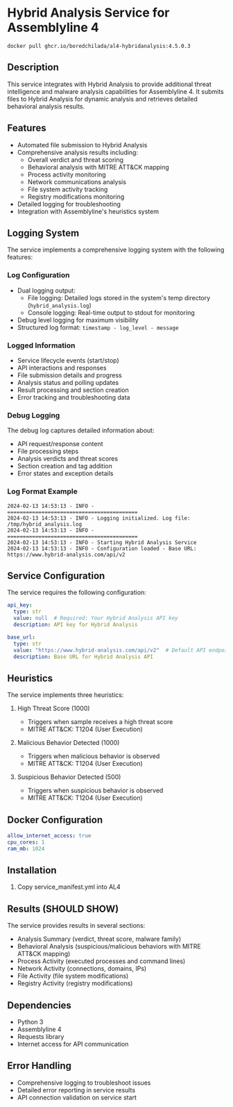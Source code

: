 # Hybrid Analysis Service for Assemblyline 4

```
docker pull ghcr.io/boredchilada/al4-hybridanalysis:4.5.0.3
```

## Description
This service integrates with Hybrid Analysis to provide additional threat intelligence and malware analysis capabilities for Assemblyline 4. It submits files to Hybrid Analysis for dynamic analysis and retrieves detailed behavioral analysis results.

## Features
- Automated file submission to Hybrid Analysis
- Comprehensive analysis results including:
  - Overall verdict and threat scoring
  - Behavioral analysis with MITRE ATT&CK mapping
  - Process activity monitoring
  - Network communications analysis
  - File system activity tracking
  - Registry modifications monitoring
- Detailed logging for troubleshooting
- Integration with Assemblyline's heuristics system

## Logging System
The service implements a comprehensive logging system with the following features:

### Log Configuration
- Dual logging output:
  - File logging: Detailed logs stored in the system's temp directory (`hybrid_analysis.log`)
  - Console logging: Real-time output to stdout for monitoring
- Debug level logging for maximum visibility
- Structured log format: `timestamp - log_level - message`

### Logged Information
- Service lifecycle events (start/stop)
- API interactions and responses
- File submission details and progress
- Analysis status and polling updates
- Result processing and section creation
- Error tracking and troubleshooting data

### Debug Logging
The debug log captures detailed information about:
- API request/response content
- File processing steps
- Analysis verdicts and threat scores
- Section creation and tag addition
- Error states and exception details

### Log Format Example
```
2024-02-13 14:53:13 - INFO - ==========================================
2024-02-13 14:53:13 - INFO - Logging initialized. Log file: /tmp/hybrid_analysis.log
2024-02-13 14:53:13 - INFO - ==========================================
2024-02-13 14:53:13 - INFO - Starting Hybrid Analysis Service
2024-02-13 14:53:13 - INFO - Configuration loaded - Base URL: https://www.hybrid-analysis.com/api/v2
```

## Service Configuration
The service requires the following configuration:

```yaml
api_key:
  type: str
  value: null  # Required: Your Hybrid Analysis API key
  description: API key for Hybrid Analysis

base_url:
  type: str
  value: "https://www.hybrid-analysis.com/api/v2"  # Default API endpoint
  description: Base URL for Hybrid Analysis API
```

## Heuristics
The service implements three heuristics:

1. High Threat Score (1000)
   - Triggers when sample receives a high threat score
   - MITRE ATT&CK: T1204 (User Execution)

2. Malicious Behavior Detected (1000)
   - Triggers when malicious behavior is observed
   - MITRE ATT&CK: T1204 (User Execution)

3. Suspicious Behavior Detected (500)
   - Triggers when suspicious behavior is observed
   - MITRE ATT&CK: T1204 (User Execution)

## Docker Configuration
```yaml
allow_internet_access: true
cpu_cores: 1
ram_mb: 1024
```

## Installation

1. Copy service_manifest.yml into AL4


## Results (SHOULD SHOW)
The service provides results in several sections:
- Analysis Summary (verdict, threat score, malware family)
- Behavioral Analysis (suspicious/malicious behaviors with MITRE ATT&CK mapping)
- Process Activity (executed processes and command lines)
- Network Activity (connections, domains, IPs)
- File Activity (file system modifications)
- Registry Activity (registry modifications)

## Dependencies
- Python 3
- Assemblyline 4
- Requests library
- Internet access for API communication

## Error Handling
- Comprehensive logging to troubleshoot issues
- Detailed error reporting in service results
- API connection validation on service start

